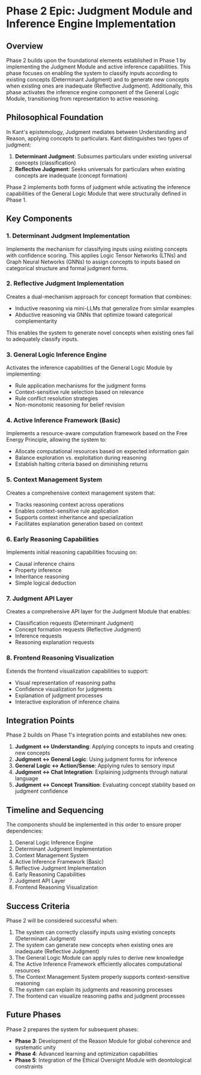 # Phase 2 Epic: Judgment Module and Inference Engine Implementation

## Overview

Phase 2 builds upon the foundational elements established in Phase 1 by implementing the Judgment Module and active inference capabilities. This phase focuses on enabling the system to classify inputs according to existing concepts (Determinant Judgment) and to generate new concepts when existing ones are inadequate (Reflective Judgment). Additionally, this phase activates the inference engine component of the General Logic Module, transitioning from representation to active reasoning.

## Philosophical Foundation

In Kant's epistemology, Judgment mediates between Understanding and Reason, applying concepts to particulars. Kant distinguishes two types of judgment:

1. **Determinant Judgment**: Subsumes particulars under existing universal concepts (classification)
2. **Reflective Judgment**: Seeks universals for particulars when existing concepts are inadequate (concept formation)

Phase 2 implements both forms of judgment while activating the inference capabilities of the General Logic Module that were structurally defined in Phase 1.

## Key Components

### 1. Determinant Judgment Implementation

Implements the mechanism for classifying inputs using existing concepts with confidence scoring. This applies Logic Tensor Networks (LTNs) and Graph Neural Networks (GNNs) to assign concepts to inputs based on categorical structure and formal judgment forms.

### 2. Reflective Judgment Implementation

Creates a dual-mechanism approach for concept formation that combines:
- Inductive reasoning via mini-LLMs that generalize from similar examples
- Abductive reasoning via GNNs that optimize toward categorical complementarity

This enables the system to generate novel concepts when existing ones fail to adequately classify inputs.

### 3. General Logic Inference Engine

Activates the inference capabilities of the General Logic Module by implementing:
- Rule application mechanisms for the judgment forms
- Context-sensitive rule selection based on relevance
- Rule conflict resolution strategies
- Non-monotonic reasoning for belief revision

### 4. Active Inference Framework (Basic)

Implements a resource-aware computation framework based on the Free Energy Principle, allowing the system to:
- Allocate computational resources based on expected information gain
- Balance exploration vs. exploitation during reasoning
- Establish halting criteria based on diminishing returns

### 5. Context Management System

Creates a comprehensive context management system that:
- Tracks reasoning context across operations
- Enables context-sensitive rule application
- Supports context inheritance and specialization
- Facilitates explanation generation based on context

### 6. Early Reasoning Capabilities

Implements initial reasoning capabilities focusing on:
- Causal inference chains
- Property inference
- Inheritance reasoning
- Simple logical deduction

### 7. Judgment API Layer

Creates a comprehensive API layer for the Judgment Module that enables:
- Classification requests (Determinant Judgment)
- Concept formation requests (Reflective Judgment)
- Inference requests
- Reasoning explanation requests

### 8. Frontend Reasoning Visualization

Extends the frontend visualization capabilities to support:
- Visual representation of reasoning paths
- Confidence visualization for judgments
- Explanation of judgment processes
- Interactive exploration of inference chains

## Integration Points

Phase 2 builds on Phase 1's integration points and establishes new ones:

1. **Judgment ↔ Understanding**: Applying concepts to inputs and creating new concepts
2. **Judgment ↔ General Logic**: Using judgment forms for inference
3. **General Logic ↔ Action/Sense**: Applying rules to sensory input
4. **Judgment ↔ Chat Integration**: Explaining judgments through natural language
5. **Judgment ↔ Concept Transition**: Evaluating concept stability based on judgment confidence

## Timeline and Sequencing

The components should be implemented in this order to ensure proper dependencies:

1. General Logic Inference Engine
2. Determinant Judgment Implementation
3. Context Management System
4. Active Inference Framework (Basic)
5. Reflective Judgment Implementation
6. Early Reasoning Capabilities
7. Judgment API Layer
8. Frontend Reasoning Visualization

## Success Criteria

Phase 2 will be considered successful when:

1. The system can correctly classify inputs using existing concepts (Determinant Judgment)
2. The system can generate new concepts when existing ones are inadequate (Reflective Judgment)
3. The General Logic Module can apply rules to derive new knowledge
4. The Active Inference Framework efficiently allocates computational resources
5. The Context Management System properly supports context-sensitive reasoning
6. The system can explain its judgments and reasoning processes
7. The frontend can visualize reasoning paths and judgment processes

## Future Phases

Phase 2 prepares the system for subsequent phases:

- **Phase 3**: Development of the Reason Module for global coherence and systematic unity
- **Phase 4**: Advanced learning and optimization capabilities
- **Phase 5**: Integration of the Ethical Oversight Module with deontological constraints 